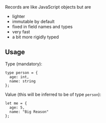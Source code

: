 [//]: # (title: Record)

Records are like JavaScript objects but are

- lighter
- immutable by default
- fixed in field names and types
- very fast
- a bit more rigidly typed

## Usage

Type (mandatory):

```alacrity
type person = {
  age: int,
  name: string
};
```

Value (this will be inferred to be of type `person`):

```alacrity
let me = {
  age: 5,
  name: "Big Reason"
};
```